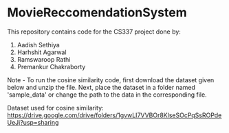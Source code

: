 # MovieReccomendationSystem

This repository contains code for the CS337 project done by:
1. Aadish Sethiya
2. Harhshit Agarwal
3. Ramswaroop Rathi
4. Premankur Chakraborty

Note - To run the cosine similarity code, first download the dataset given below and unzip the file. Next, place the dataset in a folder named 'sample_data' or change the path to the data in the corresponding file.

Dataset used for cosine similarity: https://drive.google.com/drive/folders/1gvwLI7VVBOr8KlseSOcPqSsROPdeUeJj?usp=sharing
